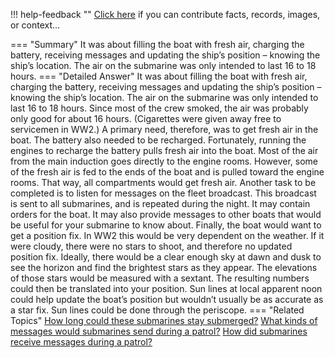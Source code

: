 !!! help-feedback ""
    <a href="/feedback/" data-feedback-link>Click here</a>
    if you can contribute facts, records, images, or context…

<a id="summary"></a>
=== "Summary"
    It was about filling the boat with fresh air, charging the battery, receiving messages and updating the ship’s position – knowing the ship’s location. The air on the submarine was only intended to last 16 to 18 hours.
=== "Detailed Answer"
    It was about filling the boat with fresh air, charging the battery, receiving messages and updating the ship’s position – knowing the ship’s location.
    The air on the submarine was only intended to last 16 to 18 hours. Since most of the crew smoked, the air was probably only good for about 16 hours. (Cigarettes were given away free to servicemen in WW2.) A primary need, therefore, was to get fresh air in the boat.
    The battery also needed to be recharged. Fortunately, running the engines to recharge the battery pulls fresh air into the boat. Most of the air from the main induction goes directly to the engine rooms. However, some of the fresh air is fed to the ends of the boat and is pulled toward the engine rooms. That way, all compartments would get fresh air.
    Another task to be completed is to listen for messages on the fleet broadcast. This broadcast is sent to all submarines, and is repeated during the night. It may contain orders for the boat. It may also provide messages to other boats that would be useful for your submarine to know about.
    Finally, the boat would want to get a position fix. In WW2 this would be very dependent on the weather. If it were cloudy, there were no stars to shoot, and therefore no updated position fix. Ideally, there would be a clear enough sky at dawn and dusk to see the horizon and find the brightest stars as they appear. The elevations of those stars would be measured with a sextant. The resulting numbers could then be translated into your position.
    Sun lines at local apparent noon could help update the boat’s position but wouldn’t usually be as accurate as a star fix. Sun lines could be done through the periscope.
=== "Related Topics"
    [How long could these submarines stay submerged?](how-long-could-these-submarines-stay-submerged.md#summary)
    [What kinds of messages would submarines send during a patrol?](what-kinds-of-messages-would-submarines-send-during-a-patrol.md#summary)
    [How did submarines receive messages during a patrol?](how-did-submarines-receive-messages-during-a-patrol.md#summary)
